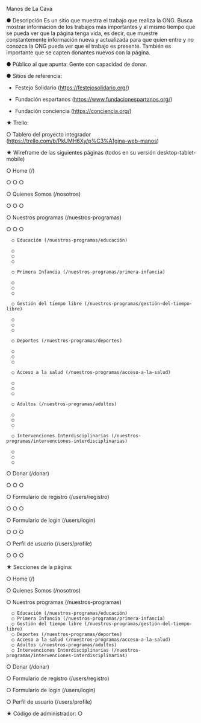 Manos de La Cava

● Descripción
Es un sitio que muestra el trabajo que realiza la ONG. Busca mostrar información de los trabajos más importantes y al mismo tiempo que se pueda ver que la página tenga vida, es decir, que muestre constantemente información nueva y actualizada para que quien entre y no conozca la ONG pueda ver que el trabajo es presente.
También es importante que se capten donantes nuevos con la página.

● Público al que apunta:
Gente con capacidad de donar.

● Sitios de referencia:
- Festejo Solidario (https://festejosolidario.org/)

- Fundación espartanos (https://www.fundacionespartanos.org/)

- Fundación conciencia (https://conciencia.org/)

★ Trello:

○ Tablero del proyecto integrador (https://trello.com/b/PkUMH6Xy/p%C3%A1gina-web-manos)

★ Wireframe de las siguientes páginas (todos en su versión desktop-tablet-mobile)

○ Home (/)

  ○
  ○
  ○

○ Quienes Somos (/nosotros)

  ○
  ○
  ○

○ Nuestros programas (/nuestros-programas)

  ○
  ○
  ○

      ○ Educación (/nuestros-programas/educación)
      
      ○
      ○
      ○
      
      ○ Primera Infancia (/nuestros-programas/primera-infancia)
      
      ○
      ○
      ○
      
      ○ Gestión del tiempo libre (/nuestros-programas/gestión-del-tiempo-libre)
      
      ○
      ○
      ○
      
      ○ Deportes (/nuestros-programas/deportes)
      
      ○
      ○
      ○
      
      ○ Acceso a la salud (/nuestros-programas/acceso-a-la-salud)
      
      ○
      ○
      ○
      
      ○ Adultos (/nuestros-programas/adultos)
      
      ○
      ○
      ○
      
      ○ Intervenciones Interdisciplinarias (/nuestros-programas/intervenciones-interdisciplinarias)
      
      ○
      ○
      ○

○ Donar (/donar)

○
○
○

○ Formulario de registro (/users/registro)

○
○
○

○ Formulario de login (/users/login)

○
○
○

○ Perfil de usuario (/users/profile)

○
○
○

★ Secciones de la página:

○ Home (/)

○ Quienes Somos (/nosotros)

○ Nuestros programas (/nuestros-programas)

      ○ Educación (/nuestros-programas/educación)
      ○ Primera Infancia (/nuestros-programas/primera-infancia)
      ○ Gestión del tiempo libre (/nuestros-programas/gestión-del-tiempo-libre)
      ○ Deportes (/nuestros-programas/deportes)
      ○ Acceso a la salud (/nuestros-programas/acceso-a-la-salud)
      ○ Adultos (/nuestros-programas/adultos)
      ○ Intervenciones Interdisciplinarias (/nuestros-programas/intervenciones-interdisciplinarias)

○ Donar (/donar)

○ Formulario de registro (/users/registro)

○ Formulario de login (/users/login)

○ Perfil de usuario (/users/profile)

★ Código de administrador:
○ 
